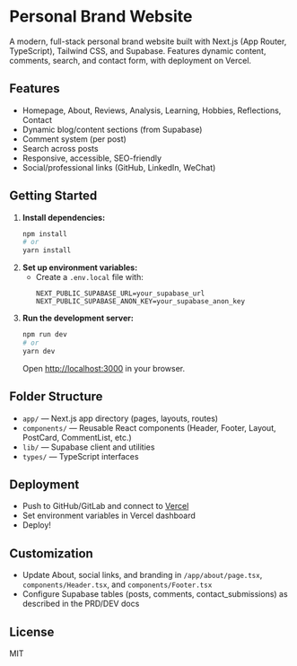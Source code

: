 # Personal Brand Website

A modern, full-stack personal brand website built with Next.js (App Router, TypeScript), Tailwind CSS, and Supabase. Features dynamic content, comments, search, and contact form, with deployment on Vercel.

## Features
- Homepage, About, Reviews, Analysis, Learning, Hobbies, Reflections, Contact
- Dynamic blog/content sections (from Supabase)
- Comment system (per post)
- Search across posts
- Responsive, accessible, SEO-friendly
- Social/professional links (GitHub, LinkedIn, WeChat)

## Getting Started

1. **Install dependencies:**
   ```bash
   npm install
   # or
   yarn install
   ```
2. **Set up environment variables:**
   - Create a `.env.local` file with:
     ```env
     NEXT_PUBLIC_SUPABASE_URL=your_supabase_url
     NEXT_PUBLIC_SUPABASE_ANON_KEY=your_supabase_anon_key
     ```
3. **Run the development server:**
   ```bash
   npm run dev
   # or
   yarn dev
   ```
   Open [http://localhost:3000](http://localhost:3000) in your browser.

## Folder Structure
- `app/` — Next.js app directory (pages, layouts, routes)
- `components/` — Reusable React components (Header, Footer, Layout, PostCard, CommentList, etc.)
- `lib/` — Supabase client and utilities
- `types/` — TypeScript interfaces

## Deployment
- Push to GitHub/GitLab and connect to [Vercel](https://vercel.com/)
- Set environment variables in Vercel dashboard
- Deploy!

## Customization
- Update About, social links, and branding in `/app/about/page.tsx`, `components/Header.tsx`, and `components/Footer.tsx`
- Configure Supabase tables (posts, comments, contact_submissions) as described in the PRD/DEV docs

## License
MIT
